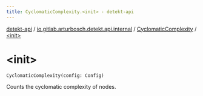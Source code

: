 ```yaml
---
title: CyclomaticComplexity.<init> - detekt-api
---
```


[detekt-api](../../index.html) / [io.gitlab.arturbosch.detekt.api.internal](../index.html) / [CyclomaticComplexity](index.html) / [&lt;init&gt;](./-init-.html)

# &lt;init&gt;

`CyclomaticComplexity(config: Config)`

Counts the cyclomatic complexity of nodes.

